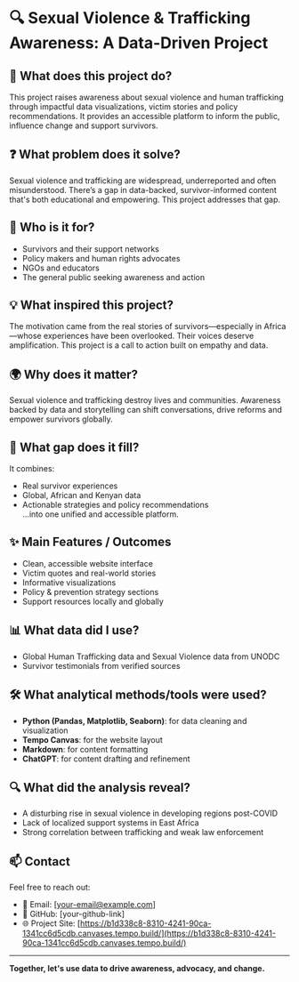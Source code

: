 # 🔍 Sexual Violence & Trafficking Awareness: A Data-Driven Project

## 📌 What does this project do?
This project raises awareness about sexual violence and human trafficking through impactful data visualizations, victim stories and policy recommendations. It provides an accessible platform to inform the public, influence change and support survivors.

## ❓ What problem does it solve?
Sexual violence and trafficking are widespread, underreported and often misunderstood. There’s a gap in data-backed, survivor-informed content that's both educational and empowering. This project addresses that gap.

## 👥 Who is it for?
- Survivors and their support networks  
- Policy makers and human rights advocates  
- NGOs and educators  
- The general public seeking awareness and action

## 💡 What inspired this project?
The motivation came from the real stories of survivors—especially in Africa—whose experiences have been overlooked. Their voices deserve amplification. This project is a call to action built on empathy and data.

## 🌍 Why does it matter?
Sexual violence and trafficking destroy lives and communities. Awareness backed by data and storytelling can shift conversations, drive reforms and empower survivors globally.

## 🧩 What gap does it fill?
It combines:
- Real survivor experiences  
- Global, African and Kenyan data  
- Actionable strategies and policy recommendations  
…into one unified and accessible platform.

## ✨ Main Features / Outcomes
- Clean, accessible website interface  
- Victim quotes and real-world stories  
- Informative visualizations 
- Policy & prevention strategy sections  
- Support resources locally and globally

## 📊 What data did I use?
- Global Human Trafficking data and Sexual Violence data from UNODC
- Survivor testimonials from verified sources

## 🛠️ What analytical methods/tools were used?
- **Python (Pandas, Matplotlib, Seaborn)**: for data cleaning and visualization  
- **Tempo Canvas**: for the website layout  
- **Markdown**: for content formatting  
- **ChatGPT**: for content drafting and refinement

## 🔍 What did the analysis reveal?
- A disturbing rise in sexual violence in developing regions post-COVID  
- Lack of localized support systems in East Africa  
- Strong correlation between trafficking and weak law enforcement

## 📫 Contact
Feel free to reach out:
- 📧 Email: [your-email@example.com]  
- 🐙 GitHub: [your-github-link]  
- 🌐 Project Site: [https://b1d338c8-8310-4241-90ca-1341cc6d5cdb.canvases.tempo.build/](https://b1d338c8-8310-4241-90ca-1341cc6d5cdb.canvases.tempo.build/)

---
**Together, let's use data to drive awareness, advocacy, and change.**
